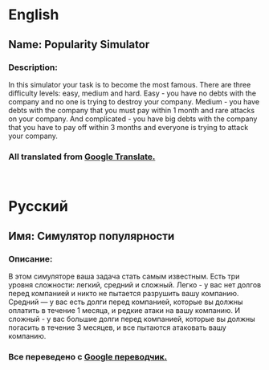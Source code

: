 <h1>English</h1>
<h2>Name: Popularity Simulator</h2>
<h3>Description: </h3><p>In this simulator your task is to become the most famous. There are three difficulty levels: easy, medium and hard.
Easy - you have no debts with the company and no one is trying to destroy your company. Medium - you have debts with the company that you must pay within 1 month and rare attacks on your company. And complicated - you have big debts with the company that you have to pay off within 3 months and everyone is trying to attack your company.</p>
<h3>All translated from <a href="https://translate.google.com">Google Translate.</a></h3>
<br>
<h1>Русский</h1>
<h2>Имя: Симулятор популярности</h2>
<h3>Описание: </h3><p>В этом симуляторе ваша задача стать самым известным. Есть три уровня сложности: легкий, средний и сложный. Легко - у вас нет долгов перед компанией и никто не пытается разрушить вашу компанию. Средний — у вас есть долги перед компанией, которые вы должны оплатить в течение 1 месяца, и редкие атаки на вашу компанию. И сложный - у вас большие долги перед компанией, которые вы должны погасить в течение 3 месяцев, и все пытаются атаковать вашу компанию.</p>
<h3>Все переведено с <a href="https://translate.google.com">Google переводчик.</a></h3>
